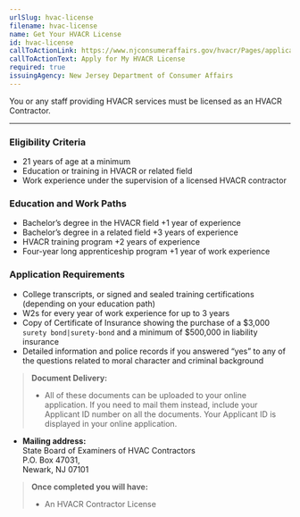 ```yaml
---
urlSlug: hvac-license
filename: hvac-license
name: Get Your HVACR License
id: hvac-license
callToActionLink: https://www.njconsumeraffairs.gov/hvacr/Pages/applications.aspx
callToActionText: Apply for My HVACR License
required: true
issuingAgency: New Jersey Department of Consumer Affairs
---
```

You or any staff providing HVACR services must be licensed as an HVACR Contractor. 

- - -

### Eligibility Criteria

* 21 years of age at a minimum
* Education or training in HVACR or related field
* Work experience under the supervision of a licensed HVACR contractor

### Education and Work Paths

* Bachelor’s degree in the HVACR field +1 year of experience
* Bachelor’s degree in a related field +3 years of experience
* HVACR training program +2 years of experience
* Four-year long apprenticeship program +1 year of work experience

### Application Requirements

* College transcripts, or signed and sealed training certifications (depending on your education path)
* W2s for every year of work experience for up to 3 years
* Copy of Certificate of Insurance showing the purchase of a $3,000 `surety bond|surety-bond` and a minimum of $500,000 in liability insurance
* Detailed information and police records if you answered “yes” to any of the questions related to moral character and criminal background

>  **Document Delivery:**
>
> * All of these documents can be uploaded to your online application. If you need to mail them instead, include your Applicant ID number on all the documents. Your Applicant ID is displayed in your online application.

* **Mailing address:**\
  State Board of Examiners of HVAC Contractors\
  P.O. Box 47031,\
  Newark, NJ 07101

> **Once completed you will have:**
>
> * An HVACR Contractor License